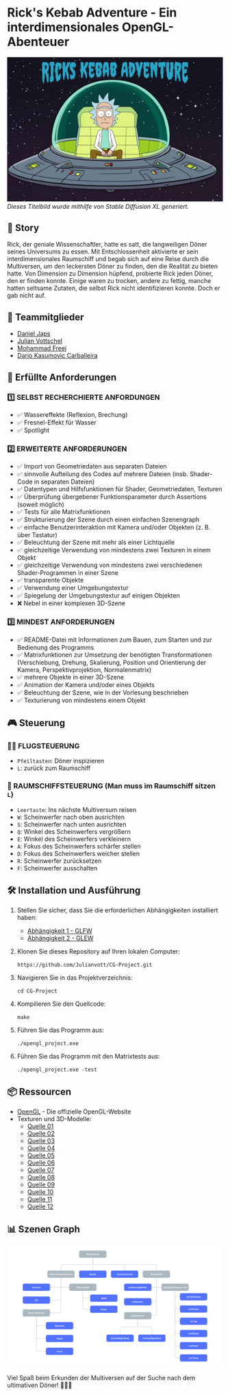 # Rick's Kebab Adventure - Ein interdimensionales OpenGL-Abenteuer

![Titelbild](titelbild.png)
*Dieses Titelbild wurde mithilfe von Stable Diffusion XL generiert.*

## 🚀 Story

Rick, der geniale Wissenschaftler, hatte es satt, die langweiligen Döner seines Universums zu essen. Mit Entschlossenheit aktivierte er sein interdimensionales Raumschiff und begab sich auf eine Reise durch die Multiversen, um den leckersten Döner zu finden, den die Realität zu bieten hatte.
Von Dimension zu Dimension hüpfend, probierte Rick jeden Döner, den er finden konnte. Einige waren zu trocken, andere zu fettig, manche hatten seltsame Zutaten, die selbst Rick nicht identifizieren konnte. Doch er gab nicht auf.

## 👥 Teammitglieder

- [Daniel Japs](https://github.com/Daniel-Japs)
- [Julian Vottschel](https://github.com/Julianvott)
- [Mohammad Freej](https://github.com/Moka316)
- [Dario Kasumovic Carballeira](https://github.com/DarioElpapi)

## 📝 Erfüllte Anforderungen

### 1️⃣ SELBST RECHERCHIERTE ANFORDUNGEN
- ✅ Wassereffekte (Reflexion, Brechung)
- ✅ Fresnel-Effekt für Wasser
- ✅ Spotlight

### 2️⃣ ERWEITERTE ANFORDERUNGEN
- ✅ Import von Geometriedaten aus separaten Dateien
- ✅ sinnvolle Aufteilung des Codes auf mehrere Dateien (insb. Shader-Code in separaten
Dateien)
- ✅ Datentypen und Hilfsfunktionen für Shader, Geometriedaten, Texturen
- ✅ Überprüfung übergebener Funktionsparameter durch Assertions (soweit möglich)
- ✅ Tests für alle Matrixfunktionen
- ✅ Strukturierung der Szene durch einen einfachen Szenengraph
- ✅ einfache Benutzerinteraktion mit Kamera und/oder Objekten (z. B. über Tastatur)
- ✅ Beleuchtung der Szene mit mehr als einer Lichtquelle
- ✅ gleichzeitige Verwendung von mindestens zwei Texturen in einem Objekt
- ✅ gleichzeitige Verwendung von mindestens zwei verschiedenen Shader-Programmen in einer
Szene
- ✅ transparente Objekte
- ✅ Verwendung einer Umgebungstextur
- ✅ Spiegelung der Umgebungstextur auf einigen Objekten
- ❌ Nebel in einer komplexen 3D-Szene

### 3️⃣ MINDEST ANFORDERUNGEN
- ✅ README-Datei mit Informationen zum Bauen, zum Starten und zur Bedienung des
Programms
- ✅ Matrixfunktionen zur Umsetzung der benötigten Transformationen (Verschiebung, Drehung,
Skalierung, Position und Orientierung der Kamera, Perspektivprojektion, Normalenmatrix)
- ✅ mehrere Objekte in einer 3D-Szene
- ✅ Animation der Kamera und/oder eines Objekts
- ✅ Beleuchtung der Szene, wie in der Vorlesung beschrieben
- ✅ Texturierung von mindestens einem Objekt

## 🎮 Steuerung

### 👨‍🚀 FLUGSTEUERUNG
- `Pfeiltasten`: Döner inspizieren
- `L`: zurück zum Raumschiff
### 🚀 RAUMSCHIFFSTEUERUNG (Man muss im Raumschiff sitzen `L`)
- `Leertaste`: Ins nächste Multiversum reisen
- `W`: Scheinwerfer nach oben ausrichten
- `S`: Scheinwerfer nach unten ausrichten
- `Q`: Winkel des Scheinwerfers vergrößern
- `E`: Winkel des Scheinwerfers verkleinern
- `A`: Fokus des Scheinwerfers schärfer stellen
- `D`: Fokus des Scheinwerfers weicher stellen
- `R`: Scheinwerfer zurücksetzen
- `F`: Scheinwerfer ausschalten

## 🛠️ Installation und Ausführung

1. Stellen Sie sicher, dass Sie die erforderlichen Abhängigkeiten installiert haben:
   - [Abhängigkeit 1 - GLFW](https://www.glfw.org/)
   - [Abhängigkeit 2 - GLEW](https://glew.sourceforge.net/)

2. Klonen Sie dieses Repository auf Ihren lokalen Computer:
   ```
   https://github.com/Julianvott/CG-Project.git
   ```

3. Navigieren Sie in das Projektverzeichnis:
   ```
   cd CG-Project
   ```

4. Kompilieren Sie den Quellcode:
   ```
   make
   ```

5. Führen Sie das Programm aus:
   ```
   ./opengl_project.exe
   ```
6. Führen Sie das Programm mit den Matrixtests aus:
   ```
   ./opengl_project.exe -test
   ```

## 📦 Ressourcen

- [OpenGL](https://www.opengl.org/) - Die offizielle OpenGL-Website
- Texturen und 3D-Modelle:
  - [Quelle 01](https://www.aversis.be/textures/brushed-metal-texture.htm)
  - [Quelle 02](https://www.spacespheremaps.com/hdr-spheremaps/)
  - [Quelle 03](https://opengameart.org/content/seamless-space-backgrounds)
  - [Quelle 04](https://www.freepik.com/free-vector/grunge-style-background-with-scratched-texture-overlay_29081624.htm#query=scratched%20glass%20texture&position=4&from_view=keyword&track=ais_user&uuid=4c01f9cb-c0e2-48b3-9db9-d45c3ce65bb2)
  - [Quelle 05](https://www.sketchuptextureclub.com/textures/architecture/marble-slabs/black/absolute-black-slab-marble-texture-seamless-17027)
  - [Quelle 06](https://sketchfab.com/3d-models/french-fries-free-bef5383eb98b48528b2d82d8887b5bb4)
  - [Quelle 07](https://de.freepik.com/fotos-kostenlos/hohe-winkelanordnung-mit-gebratenen-kartoffeln-auf-gelbem-hintergrund_5647072.htm?query=pommes%20frites%20nahaufnahme#from_view=detail_alsolike)
  - [Quelle 08](https://de.freepik.com/vektoren-kostenlos/realistische-illustration-3d-von-edelstahlbolzen-naegel-und-schrauben-am-weissen-hintergrund_3090674.htm#query=blech%20nieten&position=6&from_view=keyword&track=ais_user&uuid=1ad1a433-6384-494d-904d-abe48acd4ede)
  - [Quelle 09](https://www.freepik.com/free-psd/top-view-delicious-cucumber-slices_37294877.htm#query=pickles%20png&position=4&from_view=keyword&track=ais_user&uuid=18f2689e-455b-4ef3-8962-b23bf2a62fcc)
  - [Quelle 10](https://www.pngegg.com/en/png-blklh)
  - [Quelle 11](https://www.cleanpng.com/png-orange-juice-clip-art-orange-702955/)
  - [Quelle 12](https://skfb.ly/orZnE)

## 📊 Szenen Graph

![Titelbild](scene_graph.png)


Viel Spaß beim Erkunden der Multiversen auf der Suche nach dem ultimativen Döner! 🚀🌌🥙
